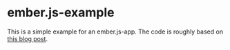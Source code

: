 ember.js-example
================

This is a simple example for an ember.js-app. The code is roughly based on
[this blog post](http://trek.github.com).
